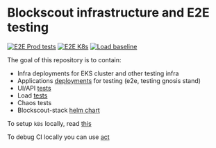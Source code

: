 # Blockscout infrastructure and E2E testing

[![E2E Prod tests](https://github.com/blockscout/blockscout-ci-cd/actions/workflows/e2e_prod.yaml/badge.svg)](https://github.com/blockscout/blockscout-ci-cd/actions/workflows/e2e_prod.yaml)
[![E2E K8s](https://github.com/blockscout/blockscout-ci-cd/actions/workflows/e2e_account.yaml/badge.svg)](https://github.com/blockscout/blockscout-ci-cd/actions/workflows/e2e_account.yaml)
[![Load baseline](https://github.com/blockscout/blockscout-ci-cd/actions/workflows/load_baseline.yaml/badge.svg)](https://github.com/blockscout/blockscout-ci-cd/actions/workflows/load_baseline.yaml)

The goal of this repository is to contain:
- Infra deployments for EKS cluster and other testing infra
- Applications [deployments](./charts/blockscout-stack/values) for testing (e2e, testing gnosis stand)
- UI/API [tests](./tests/e2e/README.md)
- Load [tests](./tests/load/README.md)
- Chaos tests
- Blockscout-stack [helm chart](./charts/blockscout-stack/README.md)

To setup `k8s` locally, read [this](https://k3d.io/v5.4.7/)

To debug CI locally you can use [act](https://github.com/nektos/act)
